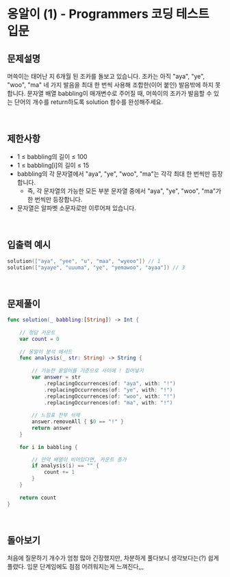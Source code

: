 # 옹알이 (1) - Programmers 코딩 테스트 입문

## 문제설명
머쓱이는 태어난 지 6개월 된 조카를 돌보고 있습니다. 조카는 아직 "aya", "ye", "woo", "ma" 네 가지 발음을 최대 한 번씩 사용해 조합한(이어 붙인) 발음밖에 하지 못합니다. 문자열 배열 babbling이 매개변수로 주어질 때, 머쓱이의 조카가 발음할 수 있는 단어의 개수를 return하도록 solution 함수를 완성해주세요.

<br>

## 제한사항
- 1 ≤ babbling의 길이 ≤ 100
- 1 ≤ babbling[i]의 길이 ≤ 15
- babbling의 각 문자열에서 "aya", "ye", "woo", "ma"는 각각 최대 한 번씩만 등장합니다.
    - 즉, 각 문자열의 가능한 모든 부분 문자열 중에서 "aya", "ye", "woo", "ma"가 한 번씩만 등장합니다.
- 문자열은 알파벳 소문자로만 이루어져 있습니다.

<br>

## 입출력 예시
~~~swift
solution(["aya", "yee", "u", "maa", "wyeoo"]) // 1
solution(["ayaye", "uuuma", "ye", "yemawoo", "ayaa"]) // 3
~~~

<br>

## 문제풀이
~~~swift
func solution(_ babbling:[String]) -> Int {
    
    // 정답 카운트
    var count = 0
    
    // 옹알이 분석 메서드
    func analysis(_ str: String) -> String {
        
        // 가능한 옹알이를 기준으로 사이에 ! 집어넣기
        var answer = str
            .replacingOccurrences(of: "aya", with: "!")
            .replacingOccurrences(of: "ye", with: "!")
            .replacingOccurrences(of: "woo", with: "!")
            .replacingOccurrences(of: "ma", with: "!")
        
        // 느낌표 전부 삭제
        answer.removeAll { $0 == "!" }
        return answer
    }
    
    for i in babbling {

        // 만약 배열이 비어있다면, 카운트 증가
        if analysis(i) == "" {
            count += 1
        }
    }
    
    return count
}
~~~

<br>

## 돌아보기
처음에 질문하기 개수가 엄청 많아 긴장했지만, 차분하게 풀다보니 생각보다는(?) 쉽게 풀렸다. 입문 단계임에도 점점 어려워지는게 느껴진다,,,